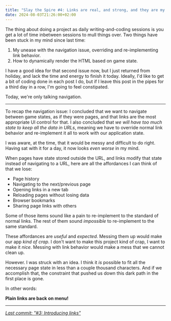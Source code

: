 ```yaml
---
title: "Slay the Spire #4: Links are real, and strong, and they are my friend"
date: 2024-08-03T21:26:00+02:00
---
```


The thing about doing a project as daily writing-and-coding sessions is you get a lot of time inbetween sessions to mull things over. Two things have been stuck in my mind since last time:

1. My unease with the navigation issue, overriding and re-implementing link behavior.
2. How to dynamically render the HTML based on game state.

I have a good idea for that second issue now, but I just returned from holiday, and lack the time and energy to finish it today. Ideally, I'd like to get a bit of coding done in each post I do, but if I leave this post in the pipes for a third day in a row, I'm going to feel constipated.

Today, we're only talking navigation.

---

To recap the navigation issue: I concluded that we want to navigate between game states, as if they were pages, and that links are the most appropriate UI control for that. I also concluded that _we will have too much state to keep all the data in URLs_, meaning we have to override normal link behavior and re-implement it all to work with our application state.

I was aware, at the time, that it would be messy and difficult to do right. Having sat with it for a day, it now looks _even worse_ in my mind. 

When pages have state stored outside the URL, and links modify that state instead of navigating to a URL, here are all the affordances I can think of that we lose:

- Page history
- Navigating to the next/previous page
- Opening links in a new tab
- Reloading pages without losing data
- Browser bookmarks
- Sharing page links with others

Some of those items sound like a pain to re-implement to the standard of normal links. The rest of them sound _impossible_ to re-implement to the same standard.

These affordances are _useful_ and _expected_. Messing them up would make our app _kind of crap_. I don't want to make this project kind of crap, I want to make it _nice_. Messing with link behavior would make a mess that we cannot clean up.

However. I was struck with an idea. I think it _is_ possible to fit all the necessary page state in less than a couple thousand characters. And if we accomplish that, the constraint that pushed us down this dark path in the first place is gone.

In other words:

**Plain links are back on menu!**

---

_[Last commit: "#3: Introducing links"](https://codeberg.org/cvennevik/crystal-spire/src/commit/12d6098e07ecd5de448b3d76e96805c9496145bb/index.html)_
